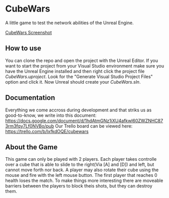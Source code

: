 # CubeWars
A little game to test the network abilities of the Unreal Engine.

[CubeWars Screenshot](https://raw.githubusercontent.com/e0925357/CubeWars/master/Screenshots/ScreenshotAlpha0.0.3.png)

## How to use
You can clone the repo and open the project with the Unreal Editor. If you want to start the project from your Visual Studio environment make sure you have the Unreal Engine installed and then right click the project file *CubeWars.uproject*. Look for the "Generate Visual Studio Project Files" option and click it. Now Unreal should create your *CubeWars.sln*.

## Documentation
Everything we come accross during development and that striks us as good-to-know, we write into this document: https://docs.google.com/document/d/1hdAtmGNz1iXU4afkwl60ZWZNHC873rm3fqy7Lf0NVBo/pub
Our Trello board can be viewed here: https://trello.com/b/lxfkdOQE/cubewars

## About the Game
This game can only be played with 2 players. Each player takes controlle over a cube that is able to slide to the right(Via [A] and [D]) and left, but cannot move forth nor back. A player may also rotate their cube using the mouse and fire with the left mouse button. The first player that reaches 0 health loses the match. To make things more interesting there are moveable barriers between the players to block theis shots, but they can destroy them.
